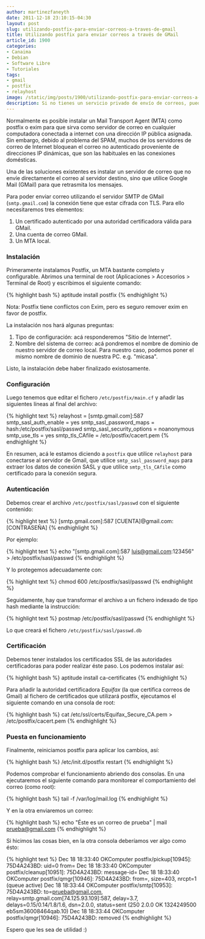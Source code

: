 ```yaml
---
author: martinezfaneyth
date: 2011-12-18 23:10:15-04:30
layout: post
slug: utilizando-postfix-para-enviar-correos-a-traves-de-gmail
title: Utilizando postfix para enviar correos a través de GMail
article_id: 1900
categories:
- Canaima
- Debian
- Software Libre
- Tutoriales
tags:
- gmail
- postfix
- relayhost
image: /static/img/posts/1900/utilizando-postfix-para-enviar-correos-a-traves-de-gmail__1.jpg
description: Si no tienes un servicio privado de envío de correos, puedes utilizar postfix y GMail para lograr el mismo cometido.
---
```


Normalmente es posible instalar un Mail Transport Agent (MTA) como postfix o exim para que sirva como servidor de correo en cualquier computadora conectada a internet con una dirección IP pública asignada. Sin embargo, debido al problema del SPAM, muchos de los servidores de correo de Internet bloquean el correo no autenticado proveniente de direcciones IP dinámicas, que son las habituales en las conexiones domésticas.

Una de las soluciones existentes es instalar un servidor de correo que no envíe directamente el correo al servidor destino, sino que utilice Google Mail (GMail) para que retrasmita los mensajes.

Para poder enviar correo utilizando el servidor SMTP de GMail (`smtp.gmail.com`) la conexión tiene que estar cifrada con TLS. Para ello necesitaremos tres elementos:

1. Un certificado autenticado por una autoridad certificadora válida para GMail.
2. Una cuenta de correo GMail.
3. Un MTA local.

### Instalación

Primeramente instalamos Postfix, un MTA bastante completo y configurable. Abrimos una terminal de root (Aplicaciones > Accesorios > Terminal de Root) y escribimos el siguiente comando:

{% highlight bash %}
aptitude install postfix
{% endhighlight %}

Nota: Postfix tiene conflictos con Exim, pero es seguro remover exim en favor de postfix.

La instalación nos hará algunas preguntas:

1. Tipo de configuración: acá responderemos "Sitio de Internet".
2. Nombre del sistema de correo: acá pondremos el nombre de dominio de nuestro servidor de correo local. Para nuestro caso, podemos poner el mismo nombre de dominio de nuestra PC. e.g. "micasa".

Listo, la instalación debe haber finalizado existosamente.

### Configuración

Luego tenemos que editar el fichero `/etc/postfix/main.cf` y añadir las siguientes líneas al final del archivo:

{% highlight text %}
relayhost = [smtp.gmail.com]:587
smtp_sasl_auth_enable = yes
smtp_sasl_password_maps = hash:/etc/postfix/sasl/passwd
smtp_sasl_security_options = noanonymous
smtp_use_tls = yes
smtp_tls_CAfile = /etc/postfix/cacert.pem
{% endhighlight %}

En resumen, acá le estamos diciendo a `postfix` que utilice `relayhost` para conectarse al servidor de Gmail, que utilice `smtp_sasl_password_maps` para extraer los datos de conexión SASL y que utilice `smtp_tls_CAfile` como certificado para la conexión segura.

### Autenticación

Debemos crear el archivo `/etc/postfix/sasl/passwd` con el siguiente contenido:

{% highlight text %}
[smtp.gmail.com]:587    [CUENTA]@gmail.com:[CONTRASEÑA]
{% endhighlight %}

Por ejemplo:

{% highlight text %}
echo "[smtp.gmail.com]:587    luis@gmail.com:123456" > /etc/postfix/sasl/passwd
{% endhighlight %}

Y lo protegemos adecuadamente con:

{% highlight text %}
chmod 600 /etc/postfix/sasl/passwd
{% endhighlight %}

Seguidamente, hay que transformar el archivo a un fichero indexado de tipo hash mediante la instrucción:

{% highlight text %}
postmap /etc/postfix/sasl/passwd
{% endhighlight %}

Lo que creará el fichero `/etc/postfix/sasl/passwd.db`

### Certificación

Debemos tener instalados los certificados SSL de las autoridades certificadoras para poder realizar éste paso. Los podemos instalar así:

{% highlight bash %}
aptitude install ca-certificates
{% endhighlight %}

Para añadir la autoridad certificadora _Equifax_ (la que certifica correos de Gmail) al fichero de certificados que utilizará postfix, ejecutamos el siguiente comando en una consola de root:

{% highlight bash %}
cat /etc/ssl/certs/Equifax_Secure_CA.pem > /etc/postfix/cacert.pem
{% endhighlight %}

### Puesta en funcionamiento

Finalmente, reiniciamos postfix para aplicar los cambios, así:

{% highlight bash %}
/etc/init.d/postfix restart
{% endhighlight %}

Podemos comprobar el funcionamiento abriendo dos consolas. En una ejecutaremos el siguiente comando para monitorear el comportamiento del correo (como root):

{% highlight bash %}
tail -f /var/log/mail.log
{% endhighlight %}

Y en la otra enviaremos un correo:

{% highlight bash %}
echo "Éste es un correo de prueba" | mail prueba@gmail.com
{% endhighlight %}

Si hicimos las cosas bien, en la otra consola deberíamos ver algo como ésto:

{% highlight text %}
Dec 18 18:33:40 OKComputer postfix/pickup[10945]: 75D4A243BD: uid=0 from=
Dec 18 18:33:40 OKComputer postfix/cleanup[10951]: 75D4A243BD: message-id=
Dec 18 18:33:40 OKComputer postfix/qmgr[10946]: 75D4A243BD: from=, size=403, nrcpt=1 (queue active)
Dec 18 18:33:44 OKComputer postfix/smtp[10953]: 75D4A243BD: to=prueba@gmail.com, relay=smtp.gmail.com[74.125.93.109]:587, delay=3.7, delays=0.15/0.14/1.8/1.6, dsn=2.0.0, status=sent (250 2.0.0 OK 1324249500 eb5sm36008464qab.10)
Dec 18 18:33:44 OKComputer postfix/qmgr[10946]: 75D4A243BD: removed
{% endhighlight %}

Espero que les sea de utilidad :)
